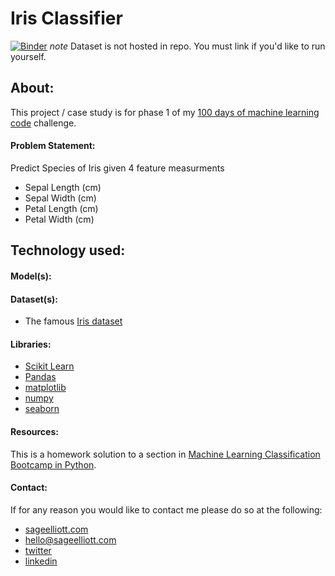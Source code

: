 # Iris Classifier 

[![Binder](https://mybinder.org/badge_logo.svg)](https://mybinder.org/v2/gh/sagecodes/irsit-classification2-knn/master) *note* Dataset is not hosted in repo. You must link if you'd like to run yourself.


## About:

This project / case study is for phase 1 of my [100 days of machine learning code](https://sageelliott.com/100daysofmlcode/) challenge. 

#### Problem Statement:

Predict Species of Iris given 4 feature measurments

- Sepal Length (cm)
- Sepal Width (cm)
- Petal Length (cm)
- Petal Width (cm)



## Technology used:

#### Model(s): 

#### Dataset(s):

- The famous [Iris dataset](https://www.kaggle.com/uciml/iris)

#### Libraries:

- [Scikit Learn](https://scikit-learn.org/stable/)
- [Pandas](https://pandas.pydata.org/)
- [matplotlib](https://matplotlib.org/)
- [numpy](https://www.numpy.org/)
- [seaborn](https://seaborn.pydata.org/)

#### Resources:

This is a homework solution to a section in [Machine Learning Classification Bootcamp in Python](https://www.udemy.com/machine-learning-classification).

#### Contact:

If for any reason you would like to contact me please do so at the following:

- [sageelliott.com](https://sageelliott.com/)
- [hello@sageelliott.com](hello@sageelliott.com)
- [twitter](https://twitter.com/sagecodes)
- [linkedin](https://www.linkedin.com/in/sageelliott)
